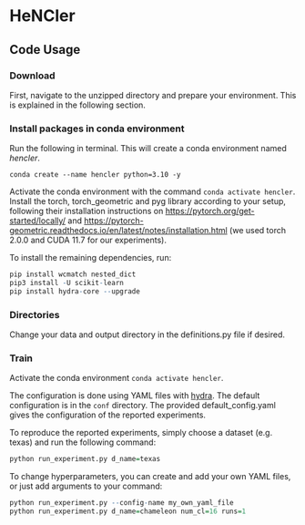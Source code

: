 # HeNCler

## Code Usage

### Download

First, navigate to the unzipped directory and prepare your environment. This is explained in the following section.

### Install packages in conda environment

Run the following in terminal. This will create a conda environment named *hencler*.

```
conda create --name hencler python=3.10 -y
```

Activate the conda environment with the command `conda activate hencler`. 
Install the torch, torch_geometric and pyg library according to your setup, following their installation instructions on
https://pytorch.org/get-started/locally/ and https://pytorch-geometric.readthedocs.io/en/latest/notes/installation.html (we used torch 2.0.0 and CUDA 11.7 for our experiments).

To install the remaining dependencies, run:
```R
pip install wcmatch nested_dict 
pip3 install -U scikit-learn
pip install hydra-core --upgrade
```

### Directories
Change your data and output directory in the definitions.py file if desired.

### Train

Activate the conda environment `conda activate hencler`.

The configuration is done using YAML files with [hydra](https://hydra.cc/). The default configuration is in the `conf` directory. The provided default_config.yaml gives the configuration of the reported experiments. 

To reproduce the reported experiments, simply choose a dataset (e.g. texas) and run the following command:
```R
python run_experiment.py d_name=texas
```
To change hyperparameters, you can create and add your own YAML files, or just add arguments to your command:
```R
python run_experiment.py --config-name my_own_yaml_file
python run_experiment.py d_name=chameleon num_cl=16 runs=1
```

